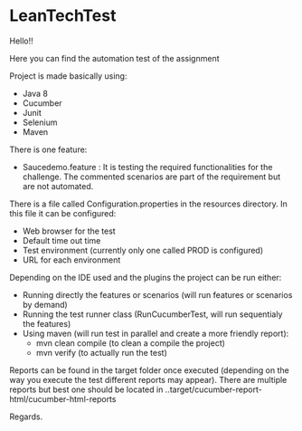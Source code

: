 # LeanTechTest

Hello!!

Here you can find the automation test of the assignment

Project is made basically using:
  - Java 8
  - Cucumber
  - Junit
  - Selenium
  - Maven

There is one feature:
  - Saucedemo.feature : It is testing the required functionalities for the challenge. The commented scenarios are 
    part of the requirement but are not automated.

There is a file called Configuration.properties in the resources directory. In this file it can be configured:
  - Web browser for the test
  - Default time out time
  - Test environment (currently only one called PROD is configured)
  - URL for each environment

Depending on the IDE used and the plugins the project can be run either:
- Running directly the features or scenarios (will run features or scenarios by demand)
- Running the test runner class (RunCucumberTest, will run sequentialy the features)
- Using maven (will run test in parallel and create a more friendly report):
  * mvn clean compile (to clean a compile the project)
  * mvn verify (to actually run the test)

Reports can be found in the target folder once executed (depending on the way you execute the test different reports may appear). 
There are multiple reports but best one should be located in ..target/cucumber-report-html/cucumber-html-reports



Regards.

